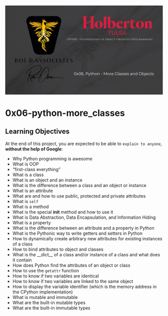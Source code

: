 ![0x06. Python - More Classes and Objects banner](https://github.com/ronroeandassociates/assets/blob/master/images/0x06_python_more_classes_objects_banner.png)

# 0x06-python-more_classes

## Learning Objectives

At the end of this project, you are expected to be able to `explain to anyone`, **without the help of Google**:

- Why Python programming is awesome
- What is OOP
- “first-class everything”
- What is a class
- What is an object and an instance
- What is the difference between a class and an object or instance
- What is an attribute
- What are and how to use public, protected and private attributes
- What is `self`
- What is a method
- What is the special **init** method and how to use it
- What is Data Abstraction, Data Encapsulation, and Information Hiding
- What is a property
- What is the difference between an attribute and a property in Python
- What is the Pythonic way to write getters and setters in Python
- How to dynamically create arbitrary new attributes for existing instances of a class
- How to bind attributes to object and classes
- What is the \_\_dict\_\_ of a class and/or instance of a class and what does it contain
- How does Python find the attributes of an object or class
- How to use the `getattr` function
- How to know if two variables are identical
- How to know if two variables are linked to the same object
- How to display the variable identifier (which is the memory address in the CPython implementation)
- What is mutable and immutable
- What are the built-in mutable types
- What are the built-in immutable types
